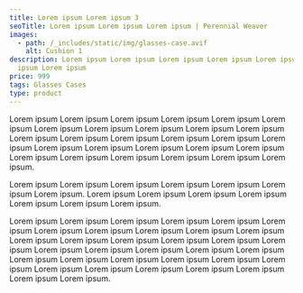```yaml
---
title: Lorem ipsum Lorem ipsum 3
seoTitle: Lorem ipsum Lorem ipsum Lorem ipsum | Perennial Weaver
images:
  - path: /_includes/static/img/glasses-case.avif
    alt: Cushion 1
description: Lorem ipsum Lorem ipsum Lorem ipsum Lorem ipsum Lorem ipsum Lorem
  ipsum Lorem ipsum
price: 999
tags: Glasses Cases
type: product
---
```

Lorem ipsum Lorem ipsum Lorem ipsum Lorem ipsum Lorem ipsum Lorem ipsum Lorem ipsum Lorem ipsum Lorem ipsum Lorem ipsum Lorem ipsum Lorem ipsum Lorem ipsum Lorem ipsum Lorem ipsum Lorem ipsum Lorem ipsum Lorem ipsum Lorem ipsum Lorem ipsum Lorem ipsum Lorem ipsum Lorem ipsum Lorem ipsum Lorem ipsum Lorem ipsum Lorem ipsum Lorem ipsum.

Lorem ipsum Lorem ipsum Lorem ipsum Lorem ipsum Lorem ipsum Lorem ipsum Lorem ipsum. Lorem ipsum Lorem ipsum Lorem ipsum Lorem ipsum Lorem ipsum Lorem ipsum Lorem ipsum.

Lorem ipsum Lorem ipsum Lorem ipsum Lorem ipsum Lorem ipsum Lorem ipsum Lorem ipsum Lorem ipsum Lorem ipsum Lorem ipsum Lorem ipsum Lorem ipsum Lorem ipsum Lorem ipsum Lorem ipsum Lorem ipsum Lorem ipsum Lorem ipsum Lorem ipsum Lorem ipsum Lorem ipsum Lorem ipsum Lorem ipsum Lorem ipsum Lorem ipsum Lorem ipsum Lorem ipsum Lorem ipsum Lorem ipsum Lorem ipsum Lorem ipsum Lorem ipsum Lorem ipsum Lorem ipsum Lorem ipsum.
